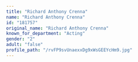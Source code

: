 ```yaml
---
title: "Richard Anthony Crenna"
name: "Richard Anthony Crenna"
id: "181757"
original_name: "Richard Anthony Crenna"
known_for_department: "Acting"
gender: "2"
adult: "false"
profile_path: "/rvFP9svUnaexxDg9xWsGEEYcHm9.jpg"
---
```

